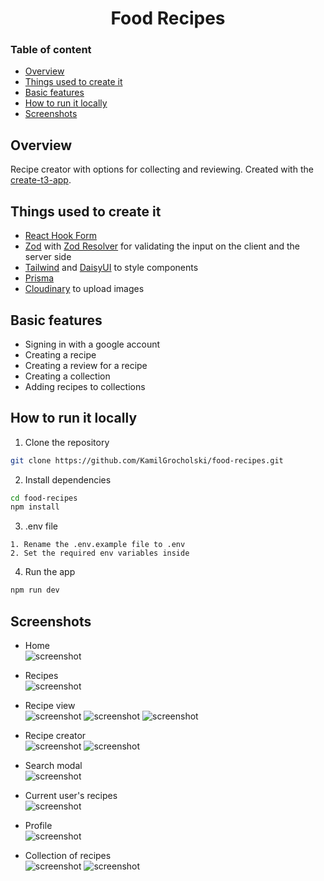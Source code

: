 <h1 align="center">
  Food Recipes
</h1>

### Table of content

- [Overview](#overview)
- [Things used to create it](#things-used-to-create-it)
- [Basic features](#basic-features)
- [How to run it locally](#how-to-run-it-locally)
- [Screenshots](#screenshots)

## Overview

Recipe creator with options for collecting and reviewing. Created with the [create-t3-app](https://create.t3.gg).

## Things used to create it

- [React Hook Form](https://react-hook-form.com)
- [Zod](https://react-hook-form.com) with [Zod Resolver](https://github.com/react-hook-form/resolvers#Zod) for validating the input on the client and the server side
- [Tailwind](https://tailwindcss.com) and [DaisyUI](https://daisyui.com) to style components
- [Prisma](https://www.prisma.io)
- [Cloudinary](https://cloudinary.com) to upload images

## Basic features

- Signing in with a google account
- Creating a recipe
- Creating a review for a recipe
- Creating a collection
- Adding recipes to collections

## How to run it locally

1. Clone the repository

```bash
git clone https://github.com/KamilGrocholski/food-recipes.git
```

2. Install dependencies

```bash
cd food-recipes
npm install
```

3. .env file

```
1. Rename the .env.example file to .env
2. Set the required env variables inside
```

4. Run the app

```bash
npm run dev
```

## Screenshots

- Home\
  ![screenshot](https://github.com/KamilGrocholski/food-recipes/blob/main/images/home.jpg?raw=true)

- Recipes\
  ![screenshot](https://github.com/KamilGrocholski/food-recipes/blob/main/images/home_recipes.png?raw=true)

- Recipe view\
  ![screenshot](https://github.com/KamilGrocholski/food-recipes/blob/main/images/recipe_1.png?raw=true)
  ![screenshot](https://github.com/KamilGrocholski/food-recipes/blob/main/images/recipe_2.png?raw=true)
  ![screenshot](https://github.com/KamilGrocholski/food-recipes/blob/main/images/recipe_3.png?raw=true)

- Recipe creator\
  ![screenshot](https://github.com/KamilGrocholski/food-recipes/blob/main/images/recipe_creator_1.png?raw=true)
  ![screenshot](https://github.com/KamilGrocholski/food-recipes/blob/main/images/recipe_creator_2.png?raw=true)

- Search modal\
  ![screenshot](https://github.com/KamilGrocholski/food-recipes/blob/main/images/search_modal.png?raw=true)

- Current user's recipes\
  ![screenshot](https://github.com/KamilGrocholski/food-recipes/blob/main/images/my_recipes.png?raw=true)

- Profile\
  ![screenshot](https://github.com/KamilGrocholski/food-recipes/blob/main/images/user_profile.png?raw=true)

- Collection of recipes\
  ![screenshot](https://github.com/KamilGrocholski/food-recipes/blob/main/images/add_recipe_to_collections_modal.png?raw=true)
  ![screenshot](https://github.com/KamilGrocholski/food-recipes/blob/main/images/collection_not_empty.png?raw=true)
